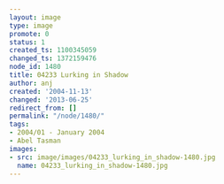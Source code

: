 ```yaml
---
layout: image
type: image
promote: 0
status: 1
created_ts: 1100345059
changed_ts: 1372159476
node_id: 1480
title: 04233 Lurking in Shadow
author: anj
created: '2004-11-13'
changed: '2013-06-25'
redirect_from: []
permalink: "/node/1480/"
tags:
- 2004/01 - January 2004
- Abel Tasman
images:
- src: image/images/04233_lurking_in_shadow-1480.jpg
  name: 04233_lurking_in_shadow-1480.jpg
---
```


